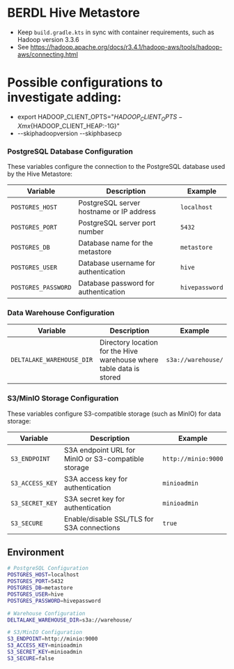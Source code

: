 # BERDL Hive Metastore
* Keep `build.gradle.kts` in sync with container requirements, such as Hadoop version 3.3.6
* See https://hadoop.apache.org/docs/r3.4.1/hadoop-aws/tools/hadoop-aws/connecting.html

# Possible configurations to investigate adding:
* export HADOOP_CLIENT_OPTS="${HADOOP_CLIENT_OPTS} -Xmx${HADOOP_CLIENT_HEAP:-1G}"
* --skiphadoopversion --skiphbasecp


### PostgreSQL Database Configuration

These variables configure the connection to the PostgreSQL database used by the Hive Metastore:

| Variable | Description | Example |
|----------|-------------|---------|
| `POSTGRES_HOST` | PostgreSQL server hostname or IP address | `localhost` |
| `POSTGRES_PORT` | PostgreSQL server port number | `5432` |
| `POSTGRES_DB` | Database name for the metastore | `metastore` |
| `POSTGRES_USER` | Database username for authentication | `hive` |
| `POSTGRES_PASSWORD` | Database password for authentication | `hivepassword` |

### Data Warehouse Configuration

| Variable | Description | Example |
|----------|-------------|---------|
| `DELTALAKE_WAREHOUSE_DIR` | Directory location for the Hive warehouse where table data is stored | `s3a://warehouse/` |

### S3/MinIO Storage Configuration

These variables configure S3-compatible storage (such as MinIO) for data storage:

| Variable        | Description                                          | Example             |
|-----------------|------------------------------------------------------|---------------------|
| `S3_ENDPOINT`   | S3A endpoint URL for MinIO or S3-compatible storage  | `http://minio:9000` |
| `S3_ACCESS_KEY` | S3A access key for authentication                    | `minioadmin`        |
| `S3_SECRET_KEY` | S3A secret key for authentication                    | `minioadmin`        |
| `S3_SECURE`    | Enable/disable SSL/TLS for S3A connections           | `true`              |
 
## Environment 


```bash
# PostgreSQL Configuration
POSTGRES_HOST=localhost
POSTGRES_PORT=5432
POSTGRES_DB=metastore
POSTGRES_USER=hive
POSTGRES_PASSWORD=hivepassword

# Warehouse Configuration
DELTALAKE_WAREHOUSE_DIR=s3a://warehouse/

# S3/MinIO Configuration
S3_ENDPOINT=http://minio:9000
S3_ACCESS_KEY=minioadmin
S3_SECRET_KEY=minioadmin
S3_SECURE=false
```
